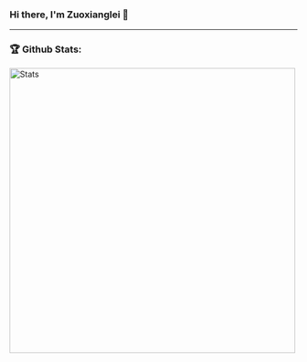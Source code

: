 ### Hi there, I'm Zuoxianglei 👋

---

### 🏆 Github Stats:

<img alt="Stats" src="https://github-readme-stats.jha-vineet69.vercel.app/api?username=zuoxianglei&hide=stars&show_icons=true&hide_border=true&theme=buefy" width="500"/>

